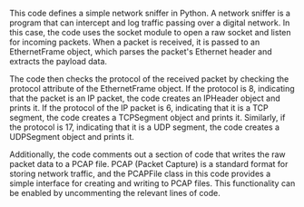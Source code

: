 This code defines a simple network sniffer in Python. A network sniffer is a program that can intercept and log traffic passing over a digital network. In this case, the code uses the socket module to open a raw socket and listen for incoming packets. When a packet is received, it is passed to an EthernetFrame object, which parses the packet's Ethernet header and extracts the payload data.

The code then checks the protocol of the received packet by checking the protocol attribute of the EthernetFrame object. If the protocol is 8, indicating that the packet is an IP packet, the code creates an IPHeader object and prints it. If the protocol of the IP packet is 6, indicating that it is a TCP segment, the code creates a TCPSegment object and prints it. Similarly, if the protocol is 17, indicating that it is a UDP segment, the code creates a UDPSegment object and prints it.

Additionally, the code comments out a section of code that writes the raw packet data to a PCAP file. PCAP (Packet Capture) is a standard format for storing network traffic, and the PCAPFile class in this code provides a simple interface for creating and writing to PCAP files. This functionality can be enabled by uncommenting the relevant lines of code.
